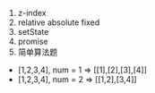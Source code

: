 1. z-index
2. relative absolute fixed
3. setState
4. promise
5. 简单算法题
* [1,2,3,4], num = 1 => [[1],[2],[3],[4]]
* [1,2,3,4], num = 2 => [[1,2],[3,4]]
